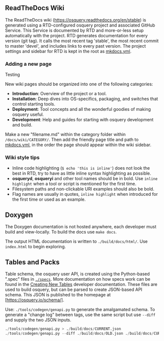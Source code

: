 ## ReadTheDocs Wiki

The ReadTheDocs wiki (https://osquery.readthedocs.org/en/stable) is generated using a RTD-configured osquery project and associated GitHub Service. This Service is documented by RTD and more-or-less setup automatically with the project. RTD generates documentation for every version (git tag). It calls the most recent tag 'stable', the most recent commit to master 'devel', and includes links to every past version. The project settings and sidebar for RTD is kept in the root as [mkdocs.yml](https://github.com/osquery/osquery/blob/master/mkdocs.yml).

### Adding a new page

Testing

New wiki pages should be organized into one of the following categories:

- **Introduction**: Overview of the project or a tool.
- **Installation**: Deep dives into OS-specifics, packaging, and switches that control starting tools.
- **Deployment**: Tool concepts and all the wonderful goodies of making osquery useful.
- **Development**: Help and guides for starting with osquery development and build.

Make a new "filename.md" within the category folder within `/docs/wiki/CATEGORY/`. Then add the friendly page title and path to [mkdocs.yml](https://github.com/osquery/osquery/blob/master/mkdocs.yml), in the order the page should appear within the wiki sidebar.

### Wiki style tips

- Inline code highlighting (`$ echo 'this is inline'`) does not look the best in RTD, try to have as little inline syntax highlighting as possible.
- **osqueryd**, **osqueryi** and other tool names should be in bold. Use `inline highlight` when a tool or script is mentioned for the first time.
- Filesystem paths and non-clickable URI examples should also be bold.
- Flag names are usually in quotes, `inline highlight` when introduced for the first time or used as an example.

## Doxygen

The Doxygen documentation is not hosted anywhere, each developer must build and view-locally. To build the docs use `make docs`.

The output HTML documentation is written to `./build/docs/html/`. Use `index.html` to begin exploring.

## Tables and Packs

Table schema, the osquery user API, is created using the Python-based ".spec" files in [`./specs`](https://github.com/osquery/osquery/tree/master/specs). More documentation on how specs work can be found in the [Creating New Tables](http://osquery.readthedocs.org/en/stable/development/creating-tables/) developer documentation. These files are used to build osquery, but can be parsed to create JSON-based API schema. This JSON is published to the homepage at [https://osquery.io/schema/].

Use: `./tools/codegen/genapi.py` to generate the amalgamated schema. To generate a "change log" between tags, use the same script but use `--diff` and supply the two JSON inputs.

```python
./tools/codegen/genapi.py > ./build/docs/CURRENT.json
./tools/codegen/genapi.py --diff ./build/docs/OLD.json ./build/docs/CURRENT.json
```
